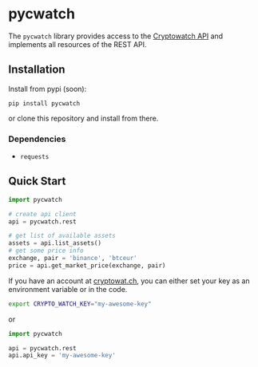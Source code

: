 # pycwatch

The `pycwatch` library provides access to the [Cryptowatch API](https://docs.cryptowat.ch/rest-api/) and implements all resources of the REST API.

## Installation

Install from pypi (soon):

`pip install pycwatch`

or clone this repository and install from there.

### Dependencies

- `requests`

## Quick Start

```python
import pycwatch

# create api client
api = pycwatch.rest

# get list of available assets
assets = api.list_assets()
# get some price info
exchange, pair = 'binance', 'btceur'
price = api.get_market_price(exchange, pair)
```

If you have an account at [cryptowat.ch](https://cryptowat.ch), you can either set your key as an environment variable or in the code.

```bash
export CRYPTO_WATCH_KEY="my-awesome-key"
```

or

```python
import pycwatch

api = pycwatch.rest
api.api_key = 'my-awesome-key'
```
